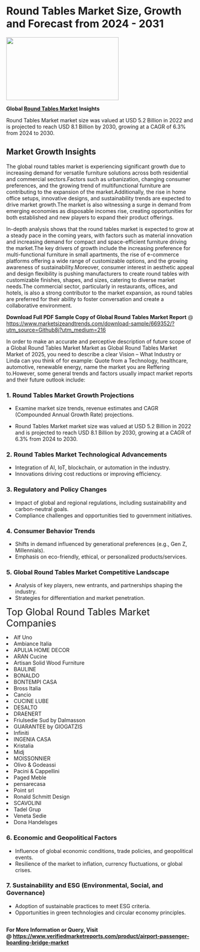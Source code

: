 <H1>Round Tables Market Size, Growth and Forecast from 2024 - 2031</H1><img class="aligncenter size-medium wp-image-584254" src="https://thirdeyenews.in/wp-content/uploads/2024/09/Global-Market-Research-300x168.jpeg" alt="" width="300" height="168" /><p><strong>Global&nbsp;<a href="https://www.marketsizeandtrends.com/download-sample/669352/?utm_source=Github8j?utm_medium=216">Round Tables Market</a> Insights</strong></p><p>Round Tables Market market size was valued at USD 5.2 Billion in 2022 and is projected to reach USD 8.1 Billion by 2030, growing at a CAGR of 6.3% from 2024 to 2030.</p><p><h2>Market Growth Insights</h2> <p>The global round tables market is experiencing significant growth due to increasing demand for versatile furniture solutions across both residential and commercial sectors.Factors such as urbanization, changing consumer preferences, and the growing trend of multifunctional furniture are contributing to the expansion of the market.Additionally, the rise in home office setups, innovative designs, and sustainability trends are expected to drive market growth.The market is also witnessing a surge in demand from emerging economies as disposable incomes rise, creating opportunities for both established and new players to expand their product offerings.</p> <p>In-depth analysis shows that the round tables market is expected to grow at a steady pace in the coming years, with factors such as material innovation and increasing demand for compact and space-efficient furniture driving the market.The key drivers of growth include the increasing preference for multi-functional furniture in small apartments, the rise of e-commerce platforms offering a wide range of customizable options, and the growing awareness of sustainability.Moreover, consumer interest in aesthetic appeal and design flexibility is pushing manufacturers to create round tables with customizable finishes, shapes, and sizes, catering to diverse market needs.The commercial sector, particularly in restaurants, offices, and hotels, is also a strong contributor to the market expansion, as round tables are preferred for their ability to foster conversation and create a collaborative environment.</p> <p><span class=""><strong>Download Full PDF Sample Copy of Global Round Tables Market Report</strong> @ <a href="https://www.marketsizeandtrends.com/download-sample/669352/?utm_source=Github8j?utm_medium=216" target="_blank">https://www.marketsizeandtrends.com/download-sample/669352/?utm_source=Github8j?utm_medium=216</a></span></p><p>In order to make an accurate and perceptive description of future scope of a Global&nbsp;Round Tables Market Market as Global&nbsp;Round Tables Market Market of 2025, you need to describe a clear Vision &ndash; What Industry or Linda can you think of for example: Quote from a Technology, healthcare, automotive, renewable energy, name the market you are Reffering to.However, some general trends and factors usually impact market reports and their future outlook include:</p><h3>1.&nbsp;<strong>Round Tables Market Growth Projections</strong></h3><ul><li>Examine market size trends, revenue estimates and CAGR (Compounded Annual Growth Rate) projections.</li><li><p>Round Tables Market market size was valued at USD 5.2 Billion in 2022 and is projected to reach USD 8.1 Billion by 2030, growing at a CAGR of 6.3% from 2024 to 2030.</p></li></ul><h3>2.&nbsp;<strong>Round Tables Market Technological Advancements</strong></h3><ul><li>Integration of AI, IoT, blockchain, or automation in the industry.</li><li>Innovations driving cost reductions or improving efficiency.</li></ul><h3>3.&nbsp;<strong>Regulatory and Policy Changes</strong></h3><ul><li>Impact of global and regional regulations, including sustainability and carbon-neutral goals.</li><li>Compliance challenges and opportunities tied to government initiatives.</li></ul><h3>4.&nbsp;<strong>Consumer Behavior Trends</strong></h3><ul><li>Shifts in demand influenced by generational preferences (e.g., Gen Z, Millennials).</li><li>Emphasis on eco-friendly, ethical, or personalized products/services.</li></ul><h3>5.&nbsp;<strong>Global Round Tables Market Competitive Landscape</strong></h3><ul><li>Analysis of key players, new entrants, and partnerships shaping the industry.</li><li>Strategies for differentiation and market penetration.</li></ul><p data-pm-slice="1 1 []"><span style="color: inherit; font-family: inherit; font-size: 25px;">Top Global Round Tables Market Companies</span></p><div class="" data-test-id=""><p><li>Alf Uno</li><li> Ambiance Italia</li><li> APULIA HOME DECOR</li><li> ARAN Cucine</li><li> Artisan Solid Wood Furniture</li><li> BAULINE</li><li> BONALDO</li><li> BONTEMPI CASA</li><li> Bross Italia</li><li> Cancio</li><li> CUCINE LUBE</li><li> DESALTO</li><li> DRAENERT</li><li> Friulsedie Sud by Dalmasson</li><li> GUARANTEE by GIOGATZIS</li><li> Infiniti</li><li> INGENIA CASA</li><li> Kristalia</li><li> Midj</li><li> MOISSONNIER</li><li> Olivo & Godeassi</li><li> Pacini & Cappellini</li><li> Paged Meble</li><li> pensarecasa</li><li> Point srl</li><li> Ronald Schmitt Design</li><li> SCAVOLINI</li><li> Tadel Grup</li><li> Veneta Sedie</li><li> Dona Handelsges</li></p></div><h3>6.&nbsp;<strong>Economic and Geopolitical Factors</strong></h3><ul><li>Influence of global economic conditions, trade policies, and geopolitical events.</li><li>Resilience of the market to inflation, currency fluctuations, or global crises.</li></ul><h3>7.&nbsp;<strong>Sustainability and ESG (Environmental, Social, and Governance)</strong></h3><ul><li>Adoption of sustainable practices to meet ESG criteria.</li><li>Opportunities in green technologies and circular economy principles.</li></ul><h2><strong style="font-size: 14px;">For More Information or Query, Visit @&nbsp;</strong><a style="background-color: #ffffff; font-size: 14px;" href="https://www.marketsizeandtrends.com/report/round-tables-market/" target="_blank">https://www.verifiedmarketreports.com/product/airport-passenger-boarding-bridge-market</a></h2>